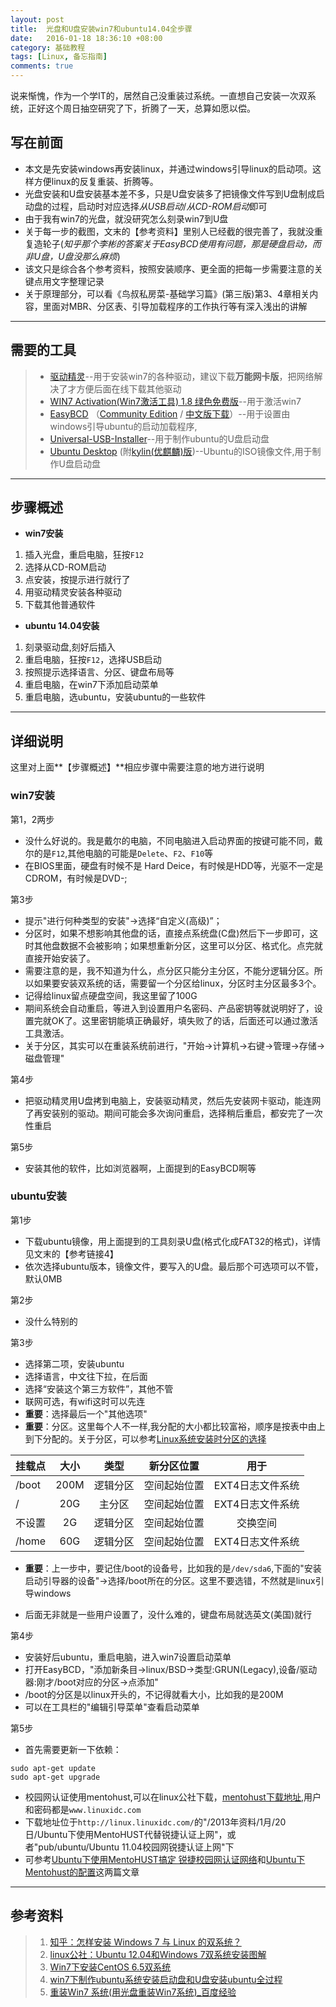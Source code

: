 ```yaml
---
layout: post
title:  光盘和U盘安装win7和ubuntu14.04全步骤
date:   2016-01-18 18:36:10 +08:00
category: 基础教程
tags: [Linux, 备忘指南]
comments: true
---
```


说来惭愧，作为一个学IT的，居然自己没重装过系统。一直想自己安装一次双系统，正好这个周日抽空研究了下，折腾了一天，总算如愿以偿。

<!-- more -->

## 写在前面

- 本文是先安装windows再安装linux，并通过windows引导linux的启动项。这样方便linux的反复重装、折腾等。
- 光盘安装和U盘安装基本差不多，只是U盘安装多了把镜像文件写到U盘制成启动盘的过程，启动时对应选择*从USB启动*/*从CD-ROM启动*即可
- 由于我有win7的光盘，就没研究怎么刻录win7到U盘
- 关于每一步的截图，文末的【参考资料】里别人已经截的很完善了，我就没重复造轮子(*知乎那个李彬的答案关于EasyBCD使用有问题，那是硬盘启动，而非U盘，U盘没那么麻烦*)
- 该文只是综合各个参考资料，按照安装顺序、更全面的把每一步需要注意的关键点用文字整理记录
- 关于原理部分，可以看《鸟叔私房菜-基础学习篇》(第三版)第3、4章相关内容，里面对MBR、分区表、引导加载程序的工作执行等有深入浅出的讲解

------

## 需要的工具

>* [驱动精灵](http://www.drivergenius.com/)--用于安装win7的各种驱动，建议下载**万能网卡版**，把网络解决了才方便后面在线下载其他驱动
>* [WIN7 Activation(Win7激活工具) 1.8 绿色免费版](http://www.xiazaizhijia.com/soft/6387.html)--用于激活win7
>* [EasyBCD](http://www.softpedia.com/get/System/OS-Enhancements/EasyBCD.shtml) （[Community Edition](http://www.softpedia.com/get/System/OS-Enhancements/EasyBCD.shtml) / [中文版下载](http://www.onlinedown.net/soft/58174.htm)）--用于设置由windows引导ubuntu的启动加载程序,
>* [Universal-USB-Installer](http://www.pendrivelinux.com/universal-usb-installer-easy-as-1-2-3/#button)--用于制作ubuntu的U盘启动盘
>* [Ubuntu Desktop](http://www.ubuntu.com/download/desktop) (附[kylin(优麒麟)版](http://www.ubuntu.com/download/ubuntu-kylin))--Ubuntu的ISO镜像文件,用于制作U盘启动盘



------


## 步骤概述

- **win7安装**

1. 插入光盘，重启电脑，狂按`F12`
2. 选择从CD-ROM启动
3. 点安装，按提示进行就行了
4. 用驱动精灵安装各种驱动
5. 下载其他普通软件


- **ubuntu 14.04安装**

1. 刻录驱动盘,刻好后插入
2. 重启电脑，狂按`F12`，选择USB启动
3. 按照提示选择语言、分区、键盘布局等
4. 重启电脑，在win7下添加启动菜单
5. 重启电脑，选ubuntu，安装ubuntu的一些软件

------

## 详细说明

这里对上面**【步骤概述】**相应步骤中需要注意的地方进行说明

###  win7安装

第1，2两步

- 没什么好说的。我是戴尔的电脑，不同电脑进入启动界面的按键可能不同，戴尔的是`F12`,其他电脑的可能是`Delete`、`F2`、`F10`等
- 在BIOS里面，硬盘有时候不是 Hard Deice，有时候是HDD等，光驱不一定是CDROM，有时候是DVD-;

第3步

- 提示"进行何种类型的安装"->选择“自定义(高级)”；
- 分区时，如果不想影响其他盘的话，直接点系统盘(C盘)然后下一步即可，这时其他盘数据不会被影响；如果想重新分区，这里可以分区、格式化。点完就直接开始安装了。
- 需要注意的是，我不知道为什么，点分区只能分主分区，不能分逻辑分区。所以如果要安装双系统的话，需要留一个分区给linux，分区时主分区最多3个。
- 记得给linux留点硬盘空间，我这里留了100G
- 期间系统会自动重启，等进入到设置用户名密码、产品密钥等就说明好了，设置完就OK了。这里密钥能填正确最好，填失败了的话，后面还可以通过激活工具激活。
- 关于分区，其实可以在重装系统前进行，"开始->计算机->右键->管理->存储->磁盘管理"

第4步

- 把驱动精灵用U盘拷到电脑上，安装驱动精灵，然后先安装网卡驱动，能连网了再安装别的驱动。期间可能会多次询问重启，选择稍后重启，都安完了一次性重启

第5步

- 安装其他的软件，比如浏览器啊，上面提到的EasyBCD啊等


### ubuntu安装


第1步

- 下载ubuntu镜像，用上面提到的工具刻录U盘(格式化成FAT32的格式)，详情见文末的【参考链接4】
- 依次选择ubuntu版本，镜像文件，要写入的U盘。最后那个可选项可以不管，默认0MB


第2步

- 没什么特别的

第3步

- 选择第二项，安装ubuntu
- 选择语言，中文往下拉，在后面
- 选择“安装这个第三方软件”，其他不管
- 联网可选，有wifi这时可以先连
- **重要**：选择最后一个"其他选项"
- **重要**：分区。这里每个人不一样,我分配的大小都比较富裕，顺序是按表中由上到下分配的。关于分区，可以参考[Linux系统安装时分区的选择](http://www.cnblogs.com/gylei/archive/2011/12/04/2275987.html)

| 挂载点   | 大小     |  类型   |新分区位置  | 用于           |
| -------- | :-----:  | :----:  |  :----:    |:----:          |
| /boot    | 200M     | 逻辑分区|空间起始位置|EXT4日志文件系统|
| /        | 20G      | 主分区  |空间起始位置|EXT4日志文件系统|
| 不设置   | 2G       | 逻辑分区|空间起始位置|     交换空间   |
| /home    | 60G      | 逻辑分区|空间起始位置|EXT4日志文件系统|


- **重要**：上一步中，要记住/boot的设备号，比如我的是`/dev/sda6`,下面的"安装启动引导器的设备"->选择/boot所在的分区。这里不要选错，不然就是linux引导windows

- 后面无非就是一些用户设置了，没什么难的，键盘布局就选英文(美国)就行

第4步

- 安装好后ubuntu，重启电脑，进入win7设置启动菜单
- 打开EasyBCD，"添加新条目->linux/BSD->类型:GRUN(Legacy),设备/驱动器:刚才/boot对应的分区->点添加"
- /boot的分区是以linux开头的，不记得就看大小，比如我的是200M
- 可以在工具栏的"编辑引导菜单"查看启动菜单

第5步

- 首先需要更新一下依赖：

```shell
sudo apt-get update
sudo apt-get upgrade
```

- 校园网认证使用mentohust,可以在linux公社下载，[mentohust下载地址](http://linux.linuxidc.com/2013%E5%B9%B4%E8%B5%84%E6%96%99/1%E6%9C%88/20%E6%97%A5/Ubuntu%E4%B8%8B%E4%BD%BF%E7%94%A8MentoHUST%E4%BB%A3%E6%9B%BF%E9%94%90%E6%8D%B7%E8%AE%A4%E8%AF%81%E4%B8%8A%E7%BD%91/),用户和密码都是`www.linuxidc.com`
- 下载地址位于`http://linux.linuxidc.com/`的"/2013年资料/1月/20日/Ubuntu下使用MentoHUST代替锐捷认证上网"，或者"pub/ubuntu/Ubuntu 11.04校园网锐捷认证上网"下
- 可参考[Ubuntu下使用MentoHUST搞定 锐捷校园网认证网络](http://www.linuxidc.com/Linux/2013-10/91157.htm)和[Ubuntu下Mentohust的配置](http://www.linuxidc.com/Linux/2013-10/91158.htm)这两篇文章

------

## 参考资料

>1. [知乎：怎样安装 Windows 7 与 Linux 的双系统？](https://www.zhihu.com/question/19867618)
>2. [linux公社：Ubuntu 12.04和Windows 7双系统安装图解](http://www.linuxidc.com/Linux/2012-05/59663.htm)
>3. [Win7下安装CentOS 6.5双系统](http://blog.sina.com.cn/s/blog_86e874d30101e3d8.html)
>4. [win7下制作ubuntu系统安装启动盘和U盘安装ubuntu全过程](http://blog.csdn.net/liangcaiyun2013/article/details/10410797)
>5. [重装Win7 系统(用光盘重装Win7系统)_百度经验](http://jingyan.baidu.com/article/597035520848d98fc00740f1.html)
